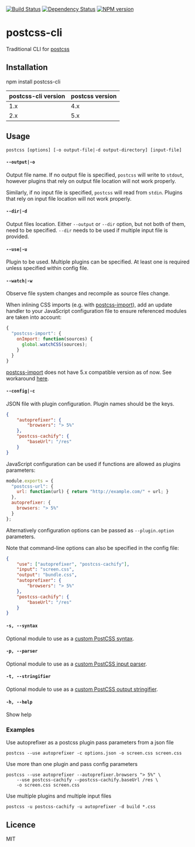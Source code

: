 [![Build Status](https://img.shields.io/travis/code42day/postcss-cli.svg)](http://travis-ci.org/code42day/postcss-cli)
[![Dependency Status](https://img.shields.io/gemnasium/code42day/postcss-cli.svg)](https://gemnasium.com/code42day/postcss-cli)
[![NPM version](https://img.shields.io/npm/v/postcss-cli.svg)](http://badge.fury.io/js/postcss-cli)

# postcss-cli

Traditional CLI for [postcss]

## Installation

npm install postcss-cli

| postcss-cli version | postcss version |
| ---- | ---- |
| 1.x | 4.x |
| 2.x | 5.x |

## Usage

    postcss [options] [-o output-file|-d output-directory] [input-file]

#### `--output|-o`

Output file name. If no output file is specified, `postcss` will write to `stdout`, however plugins
that rely on output file location will not work properly.

Similarly, if no input file is specified, `postcss` will read from `stdin`.
Plugins that rely on input file location will not work properly.

#### `--dir|-d`

Output files location. Either `--output` or `--dir` option, but not both of them, need to be specified.
`--dir` needs to be used if multiple input file is provided.

#### `--use|-u`

Plugin to be used. Multiple plugins can be specified. At least one is required unless specified
within config file.

#### `--watch|-w`

Observe file system changes and recompile as source files change.

When inlining CSS imports (e.g. with [postcss-import]), add an update handler
to your JavaScript configuration file to ensure referenced modules are taken
into account:

```js
{
  "postcss-import": {
    onImport: function(sources) {
      global.watchCSS(sources);
    }
  }
}
```

[postcss-import] does not have 5.x compatible version as of now. See workaround [here](https://github.com/code42day/postcss-cli/issues/24).

#### `--config|-c`

JSON file with plugin configuration. Plugin names should be the keys.

````json
{
    "autoprefixer": {
        "browsers": "> 5%"
    },
    "postcss-cachify": {
        "baseUrl": "/res"
    }
}
````

JavaScript configuration can be used if functions are allowed as plugins parameters:

````js
module.exports = {
  "postcss-url": {
    url: function(url) { return "http://example.com/" + url; }
  },
  autoprefixer: {
    browsers: "> 5%"
  }
};
````
Alternatively configuration options can be passed as `--plugin.option` parameters.

Note that command-line options can also be specified in the config file:

````json
{
    "use": ["autoprefixer", "postcss-cachify"],
    "input": "screen.css",
    "output": "bundle.css",
    "autoprefixer": {
        "browsers": "> 5%"
    },
    "postcss-cachify": {
        "baseUrl": "/res"
    }
}
````

#### `-s, --syntax`

Optional module to use as a [custom PostCSS syntax](https://github.com/postcss/postcss#custom-syntaxes).

#### `-p, --parser`

Optional module to use as a [custom PostCSS input parser](https://github.com/postcss/postcss#custom-syntaxes).

#### `-t, --stringifier`

Optional module to use as a [custom PostCSS output stringifier](https://github.com/postcss/postcss#custom-syntaxes).

#### `-h, --help`

Show help

### Examples

Use autoprefixer as a postcss plugin pass parameters from a json file

    postcss --use autoprefixer -c options.json -o screen.css screen.css

Use more than one plugin and pass config parameters

    postcss --use autoprefixer --autoprefixer.browsers "> 5%" \
        --use postcss-cachify --postcss-cachify.baseUrl /res \
        -o screen.css screen.css

Use multiple plugins and multiple input files

    postcss -u postcss-cachify -u autoprefixer -d build *.css

## Licence

MIT

[postcss]: https://github.com/postcss/postcss
[postcss-import]: https://github.com/postcss/postcss-import